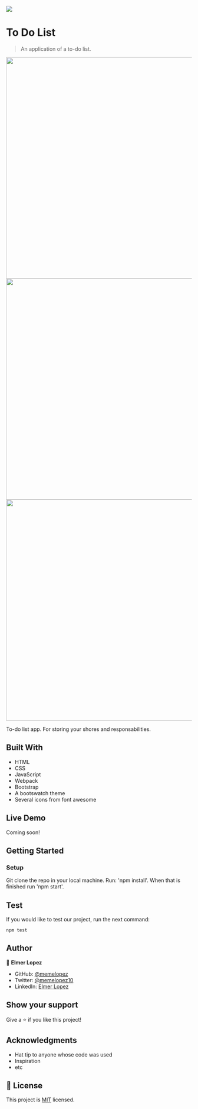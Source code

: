 ![](https://img.shields.io/badge/Microverse-blueviolet)

# To Do List 

> An application of a to-do list.

<img src="https://user-images.githubusercontent.com/6587226/130110317-de33320c-b5e6-4271-bd81-45f143f17543.png" width="600">
<img src="https://user-images.githubusercontent.com/6587226/130692420-ce0bc11d-3872-40ad-a4d2-88f63fb9bd5d.png" width="600">
<img src="https://user-images.githubusercontent.com/6587226/130692440-bf1f7f0b-23bf-4352-928c-49a7ceb910f7.png" width="600">

To-do list app. For storing your shores and responsabilities.  

## Built With

- HTML
- CSS
- JavaScript
- Webpack
- Bootstrap
- A bootswatch theme
- Several icons from font awesome

## Live Demo

Coming soon!

## Getting Started

### Setup

Git clone the repo in your local machine. Run: 'npm install'. When that is finished run 'npm start'.

## Test

If you would like to test our project, run the next command:

```
npm test
```

## Author

👤 **Elmer Lopez**

- GitHub: [@memelopez](https://github.com/memelopez/)
- Twitter: [@memelopez10](https://twitter.com/memelopez10)
- LinkedIn: [Elmer Lopez](https://www.linkedin.com/in/elmer-lopez-51b187200/)

## Show your support

Give a ⭐️ if you like this project!

## Acknowledgments

- Hat tip to anyone whose code was used
- Inspiration
- etc

## 📝 License

This project is [MIT](https://github.com/IjayAbby/Web-Scraper-Ruby-Capstone-Project/blob/development/LICENSE) licensed.
